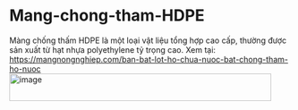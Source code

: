 # Mang-chong-tham-HDPE
Màng chống thấm HDPE là một loại vật liệu tổng hợp cao cấp, thường được sản xuất từ hạt nhựa polyethylene tỷ trọng cao.
Xem tại: https://mangnongnghiep.com/ban-bat-lot-ho-chua-nuoc-bat-chong-tham-ho-nuoc<img width="468" height="49" alt="image" src="https://github.com/user-attachments/assets/3a66f896-4b94-49e4-b585-96e7dc4ee2b3" />
